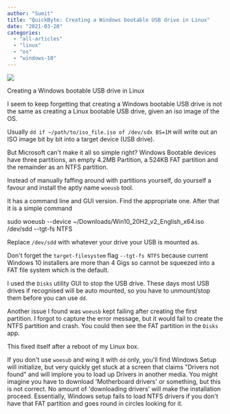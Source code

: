 ```yaml
---
author: "Sumit"
title: "QuickByte: Creating a Windows bootable USB drive in Linux"
date: "2021-03-20"
categories: 
  - "all-articles"
  - "linux"
  - "os"
  - "windows-10"
---
```


![](/images/blog/2021/03/images/image.png?w=541)

Creating a Windows bootable USB drive in Linux

I seem to keep forgetting that creating a Windows bootable USB drive is not the same as creating a Linux bootable USB drive, given an iso image of the OS.

Usually `dd if ~/path/to/iso_file.iso of /dev/sdx BS=1M` will write out an ISO image bit by bit into a target device (USB drive).

But Microsoft can't make it all so simple right? Windows Bootable devices have three partitions, an empty 4.2MB Partition, a 524KB FAT partition and the remainder as an NTFS partition.

Instead of manually faffing around with partitions yourself, do yourself a favour and install the aptly name `woeusb` tool.

It has a command line and GUI version. Find the appropriate one. After that it is a simple command

sudo woeusb --device ~/Downloads/Win10\_20H2\_v2\_English\_x64.iso /dev/sdd --tgt-fs NTFS

Replace `/dev/sdd` with whatever your drive your USB is mounted as.

Don't forget the `target-filesystem` flag `--tgt-fs NTFS` because current Windows 10 installers are more than 4 Gigs so cannot be squeezed into a FAT file system which is the default.

I used the `Disks` utility GUI to stop the USB drive. These days most USB drives if recognised will be auto mounted, so you have to unmount/stop them before you can use `dd`.

Another issue I found was `woeusb` kept failing after creating the first partition. I forgot to capture the error message, but it would fail to create the NTFS partition and crash. You could then see the FAT partition in the `Disks` app.

This fixed itself after a reboot of my Linux box.

  
If you don't use `woesub` and wing it with `dd` only, you'll find Windows Setup will initialize, but very quickly get stuck at a screen that claims "Drivers not found" and will implore you to load up Drivers in another media. You might imagine you have to download 'Motherboard drivers' or something, but this is not correct. No amount of 'downloading drivers' will make the installation proceed. Essentially, Windows setup fails to load NTFS drivers if you don't have that FAT partition and goes round in circles looking for it.
